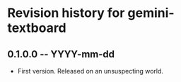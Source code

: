 # Revision history for gemini-textboard

## 0.1.0.0 -- YYYY-mm-dd

* First version. Released on an unsuspecting world.
